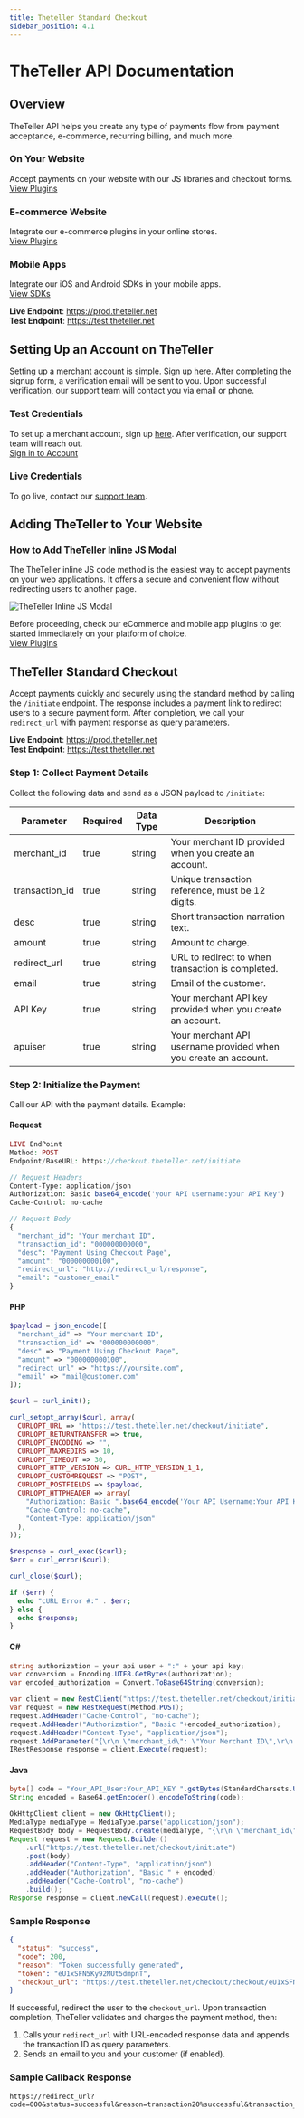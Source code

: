 ```yaml
---
title: Theteller Standard Checkout
sidebar_position: 4.1
---
```

# TheTeller API Documentation

## Overview

TheTeller API helps you create any type of payments flow from payment acceptance, e-commerce, recurring billing, and much more.

### On Your Website
Accept payments on your website with our JS libraries and checkout forms.  
[View Plugins](#)

### E-commerce Website
Integrate our e-commerce plugins in your online stores.  
[View Plugins](#)

### Mobile Apps
Integrate our iOS and Android SDKs in your mobile apps.  
[View SDKs](#)

**Live Endpoint**: https://prod.theteller.net  
**Test Endpoint**: https://test.theteller.net

## Setting Up an Account on TheTeller

Setting up a merchant account is simple. Sign up [here](#). After completing the signup form, a verification email will be sent to you. Upon successful verification, our support team will contact you via email or phone.

### Test Credentials
To set up a merchant account, sign up [here](#). After verification, our support team will reach out.  
[Sign in to Account](#)

### Live Credentials
To go live, contact our [support team](https://theteller.net/support).

## Adding TheTeller to Your Website

### How to Add TheTeller Inline JS Modal
The TheTeller inline JS code method is the easiest way to accept payments on your web applications. It offers a secure and convenient flow without redirecting users to another page.

![TheTeller Inline JS Modal](/img/ttimg.png)

Before proceeding, check our eCommerce and mobile app plugins to get started immediately on your platform of choice.  
[View Plugins](https://dashboard.theteller.net/login)

## TheTeller Standard Checkout

Accept payments quickly and securely using the standard method by calling the `/initiate` endpoint. The response includes a payment link to redirect users to a secure payment form. After completion, we call your `redirect_url` with payment response as query parameters.

**Live Endpoint**: https://prod.theteller.net  
**Test Endpoint**: https://test.theteller.net

### Step 1: Collect Payment Details
Collect the following data and send as a JSON payload to `/initiate`:

| Parameter      | Required | Data Type | Description                                              |
|----------------|----------|-----------|----------------------------------------------------------|
| merchant_id    | true     | string    | Your merchant ID provided when you create an account.    |
| transaction_id | true     | string    | Unique transaction reference, must be 12 digits.         |
| desc           | true     | string    | Short transaction narration text.                        |
| amount         | true     | string    | Amount to charge.                                        |
| redirect_url   | true     | string    | URL to redirect to when transaction is completed.        |
| email          | true     | string    | Email of the customer.                                   |
| API Key        | true     | string    | Your merchant API key provided when you create an account. |
| apuiser        | true     | string    | Your merchant API username provided when you create an account. |

### Step 2: Initialize the Payment
Call our API with the payment details. Example:

#### Request
```php
LIVE EndPoint 
Method: POST
Endpoint/BaseURL: https://checkout.theteller.net/initiate

// Request Headers
Content-Type: application/json
Authorization: Basic base64_encode('your API username:your API Key')
Cache-Control: no-cache

// Request Body
{
  "merchant_id": "Your merchant ID",
  "transaction_id": "000000000000",
  "desc": "Payment Using Checkout Page",
  "amount": "000000000100",
  "redirect_url": "http://redirect_url/response",
  "email": "customer_email"
}
```

#### PHP
```php
$payload = json_encode([
  "merchant_id" => "Your merchant ID",
  "transaction_id" => "000000000000",
  "desc" => "Payment Using Checkout Page",
  "amount" => "000000000100",
  "redirect_url" => "https://yoursite.com",
  "email" => "mail@customer.com"
]);

$curl = curl_init();

curl_setopt_array($curl, array(
  CURLOPT_URL => "https://test.theteller.net/checkout/initiate",
  CURLOPT_RETURNTRANSFER => true,
  CURLOPT_ENCODING => "",
  CURLOPT_MAXREDIRS => 10,
  CURLOPT_TIMEOUT => 30,
  CURLOPT_HTTP_VERSION => CURL_HTTP_VERSION_1_1,
  CURLOPT_CUSTOMREQUEST => "POST",
  CURLOPT_POSTFIELDS => $payload,
  CURLOPT_HTTPHEADER => array(
    "Authorization: Basic ".base64_encode('Your API Username:Your API Key')."",
    "Cache-Control: no-cache",
    "Content-Type: application/json"
  ),
));

$response = curl_exec($curl);
$err = curl_error($curl);

curl_close($curl);

if ($err) {
  echo "cURL Error #:" . $err;
} else {
  echo $response;
}
```

#### C#
```csharp
string authorization = your api user + ":" + your api key;
var conversion = Encoding.UTF8.GetBytes(authorization);
var encoded_authorization = Convert.ToBase64String(conversion);

var client = new RestClient("https://test.theteller.net/checkout/initiate");
var request = new RestRequest(Method.POST);
request.AddHeader("Cache-Control", "no-cache");
request.AddHeader("Authorization", "Basic "+encoded_authorization);
request.AddHeader("Content-Type", "application/json");
request.AddParameter("{\r\n \"merchant_id\": \"Your Merchant ID\",\r\n \"transaction_id\":\"000000000000\",\r\n \"desc\": \"Payment Using Checkout Page\",\r\n \"amount\": \"000000000100\",\r\n \"redirect_url\": \"https://yoursite.com\",\r\n\"email\":\"email@customer.com\"\r\n}", ParameterType.RequestBody);
IRestResponse response = client.Execute(request);
```

#### Java
```java
byte[] code = "Your_API_User:Your_API_KEY ".getBytes(StandardCharsets.UTF_8);
String encoded = Base64.getEncoder().encodeToString(code);

OkHttpClient client = new OkHttpClient();
MediaType mediaType = MediaType.parse("application/json");
RequestBody body = RequestBody.create(mediaType, "{\r\n \"merchant_id\": \"Your Merchant ID\",\r\n \"transaction_id\":\"000000000000\",\r\n \"desc\": \"Payment Using Checkout Page\",\r\n \"amount\": \"000000000100\",\r\n \"redirect_url\": \"https://yoursite.com\",\r\n\"email\":\"email@customer.com\"\r\n}");
Request request = new Request.Builder()
    .url("https://test.theteller.net/checkout/initiate")
    .post(body)
    .addHeader("Content-Type", "application/json")
    .addHeader("Authorization", "Basic " + encoded)
    .addHeader("Cache-Control", "no-cache")
    .build();
Response response = client.newCall(request).execute();
```

### Sample Response
```json
{
  "status": "success",
  "code": 200,
  "reason": "Token successfully generated",
  "token": "eU1xSFN5Ky92MUt5dmpnT",
  "checkout_url": "https://test.theteller.net/checkout/checkout/eU1xSFN5Ky92MUt5dmpnT"
}
```

If successful, redirect the user to the `checkout_url`. Upon transaction completion, TheTeller validates and charges the payment method, then:

1. Calls your `redirect_url` with URL-encoded response data and appends the transaction ID as query parameters.
2. Sends an email to you and your customer (if enabled).

### Sample Callback Response
```
https://redirect_url?code=000&status=successful&reason=transaction20%successful&transaction_id=000000000000
```
